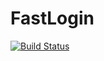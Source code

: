 # FastLogin

[![Build Status](https://travis-ci.org/games647/ChangeSkin.svg?branch=master)](https://travis-ci.org/games647/ChangeSkin)